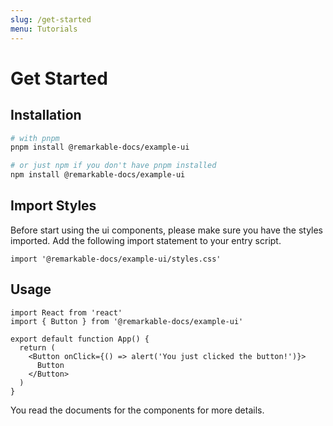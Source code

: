 ```yaml
---
slug: /get-started
menu: Tutorials
---
```


# Get Started

## Installation

```sh
# with pnpm
pnpm install @remarkable-docs/example-ui

# or just npm if you don't have pnpm installed
npm install @remarkable-docs/example-ui
```

## Import Styles

Before start using the ui components, please make sure you have the styles imported. Add the following import statement to your entry script.

```tsx
import '@remarkable-docs/example-ui/styles.css'
```

## Usage

```tsx
import React from 'react'
import { Button } from '@remarkable-docs/example-ui'

export default function App() {
  return (
    <Button onClick={() => alert('You just clicked the button!')}>
      Button
    </Button>
  )
}
```

You read the documents for the components for more details.
